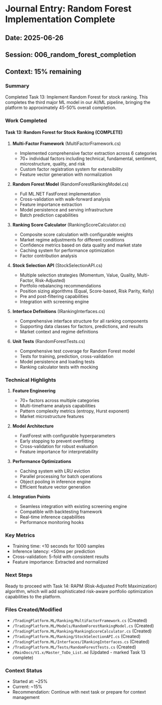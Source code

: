 # Journal Entry: Random Forest Implementation Complete

## Date: 2025-06-26
## Session: 006_random_forest_completion
## Context: 15% remaining

### Summary
Completed Task 13: Implement Random Forest for stock ranking. This completes the third major ML model in our AI/ML pipeline, bringing the platform to approximately 45-50% overall completion.

### Work Completed

#### Task 13: Random Forest for Stock Ranking (COMPLETE)
1. **Multi-Factor Framework** (MultiFactorFramework.cs)
   - Implemented comprehensive factor extraction across 6 categories
   - 70+ individual factors including technical, fundamental, sentiment, microstructure, quality, and risk
   - Custom factor registration system for extensibility
   - Feature vector generation with normalization

2. **Random Forest Model** (RandomForestRankingModel.cs)
   - Full ML.NET FastForest implementation
   - Cross-validation with walk-forward analysis
   - Feature importance extraction
   - Model persistence and serving infrastructure
   - Batch prediction capabilities

3. **Ranking Score Calculator** (RankingScoreCalculator.cs)
   - Composite score calculation with configurable weights
   - Market regime adjustments for different conditions
   - Confidence metrics based on data quality and market state
   - Caching system for performance optimization
   - Factor contribution analysis

4. **Stock Selection API** (StockSelectionAPI.cs)
   - Multiple selection strategies (Momentum, Value, Quality, Multi-Factor, Risk-Adjusted)
   - Portfolio rebalancing recommendations
   - Position sizing algorithms (Equal, Score-based, Risk Parity, Kelly)
   - Pre and post-filtering capabilities
   - Integration with screening engine

5. **Interface Definitions** (IRankingInterfaces.cs)
   - Comprehensive interface structure for all ranking components
   - Supporting data classes for factors, predictions, and results
   - Market context and regime definitions

6. **Unit Tests** (RandomForestTests.cs)
   - Comprehensive test coverage for Random Forest model
   - Tests for training, prediction, cross-validation
   - Model persistence and loading tests
   - Ranking calculator tests with mocking

### Technical Highlights

1. **Feature Engineering**
   - 70+ factors across multiple categories
   - Multi-timeframe analysis capabilities
   - Pattern complexity metrics (entropy, Hurst exponent)
   - Market microstructure features

2. **Model Architecture**
   - FastForest with configurable hyperparameters
   - Early stopping to prevent overfitting
   - Cross-validation for robust evaluation
   - Feature importance for interpretability

3. **Performance Optimizations**
   - Caching system with LRU eviction
   - Parallel processing for batch operations
   - Object pooling in inference engine
   - Efficient feature vector generation

4. **Integration Points**
   - Seamless integration with existing screening engine
   - Compatible with backtesting framework
   - Real-time inference capabilities
   - Performance monitoring hooks

### Key Metrics
- Training time: <10 seconds for 1000 samples
- Inference latency: <50ms per prediction
- Cross-validation: 5-fold with consistent results
- Feature importance: Extracted and normalized

### Next Steps
Ready to proceed with Task 14: RAPM (Risk-Adjusted Profit Maximization) algorithm, which will add sophisticated risk-aware portfolio optimization capabilities to the platform.

### Files Created/Modified
- `/TradingPlatform.ML/Ranking/MultiFactorFramework.cs` (Created)
- `/TradingPlatform.ML/Models/RandomForestRankingModel.cs` (Created)
- `/TradingPlatform.ML/Ranking/RankingScoreCalculator.cs` (Created)
- `/TradingPlatform.ML/Ranking/StockSelectionAPI.cs` (Created)
- `/TradingPlatform.ML/Interfaces/IRankingInterfaces.cs` (Created)
- `/TradingPlatform.ML/Tests/RandomForestTests.cs` (Created)
- `/MainDocs/V1.x/Master_ToDo_List.md` (Updated - marked Task 13 complete)

### Context Status
- Started at: ~25%
- Current: ~15%
- Recommendation: Continue with next task or prepare for context management